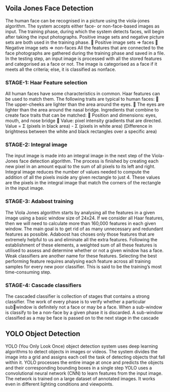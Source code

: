 ## Voila Jones Face Detection
The human face can be recognised in a picture using the viola-jones 
algorithm. The system accepts either face- or non-face-based images as 
input. 
The training phase, during which the system detects faces, will begin 
after taking the input photographs. Positive image sets and negative 
picture sets are both used in the training phase. 
 Positive image sets => faces
 Negative image sets => non-faces
All the features that are connected to the face photographs are 
gathered during the training phase and saved in a file. 
In the testing step, an input image is processed with all the stored 
features and categorised as a face or not. The image is categorised as a 
face if it meets all the criteria; else, it is classified as nonface.

### STAGE-1: Haar Feature selection
All human faces have some characteristics in common. Haar features
can be used to match them. The following traits are typical to human 
faces:
 The upper-cheeks are lighter than the area around the eyes.
 The eyes are lighter than the area around the nasal bridge.
Ingredients that combine to create face traits that can be matched:
 Position and dimensions: eyes, mouth, and nose bridge
 Value: pixel intensity gradients that are directed.
Value = Σ (pixels in black area) - Σ (pixels in white area)
(Difference in brightness between the white and black rectangles over a 
specific area)

### STAGE-2: Integral image 
The input image is made into an integral image in the next step of the 
Viola-Jones face detection algorithm. The process is finished by creating 
each new pixel in an amount equal to the sum of all pixels to its left 
and right.
Integral image reduces the number of values needed to compute the 
addition of all the pixels inside any given rectangle to just 4. These 
values are the pixels in the integral image that match the corners of the 
rectangle in the input image.

### STAGE-3: Adabost training
The Viola Jones algorithm starts by analysing all the features in a given 
image using a basic window size of 24x24. If we consider all Haar 
features, then we will need to calculate more than 160,000 features in 
each given window. 
The main goal is to get rid of as many unnecessary and redundant 
features as possible. Adaboost has choses only those features that are 
extremely helpful to us and eliminate all the extra features.
Following the establishment of these elements, a weighted sum of all 
these features is utilised to assess and determine whether or not a 
given window has a face. Weak classifiers are another name for these 
features.
Selecting the best performing feature requires analysing each feature 
across all training samples for every new poor classifier. This is said to 
be the training’s most time-consuming step.

### STAGE-4: Cascade classifiers
The cascaded classifier is collection of stages that contains a strong 
classifier. The work of every phase is to verify whether a particular subwindow is definitely not a face or may be a face. When a sub-window is 
classify to be a non-face by a given phase it is discarded. A sub-window 
classified as a may be face is passed on to the next stage in the cascade

## YOLO Object Detection

YOLO (You Only Look Once) object detection system uses deep learning
algorithms to detect objects in images or videos. The system divides 
the image into a grid and assigns each cell the task of detecting objects 
that fall within it.
YOLO processes the entire image at once and predicts the objects and 
their corresponding bounding boxes in a single step
YOLO uses a convolutional neural network (CNN) to learn features 
from the input image. The network is trained on a large dataset of 
annotated images.
It works even in different lighting conditions and viewpoints.
